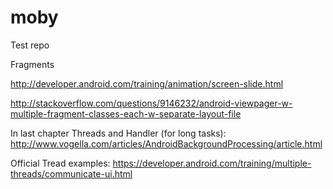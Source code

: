 moby
====
Test repo

Fragments

http://developer.android.com/training/animation/screen-slide.html

http://stackoverflow.com/questions/9146232/android-viewpager-w-multiple-fragment-classes-each-w-separate-layout-file

In last chapter Threads and Handler (for long tasks):
http://www.vogella.com/articles/AndroidBackgroundProcessing/article.html

Official Tread examples: https://developer.android.com/training/multiple-threads/communicate-ui.html

